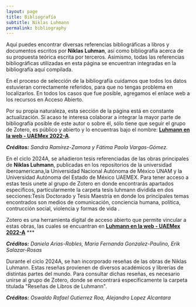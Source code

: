 ```yaml
---
layout: page
title: Bibliografía
subtitle: Niklas Luhmann
permalink: bibliography
---
```


Aquí puedes encontrar diversas referencias bibliográficas a libros y documentos escritos por **Niklas Luhman**, así como bibliografía acerca de su propuesta teórica escrita por terceros. Asimismo, todas las referencias bibliográficas utilizadas en esta página se encuentran integradas en la bibliografía aquí compilada.

En el proceso de selección de la bibliografía cuidamos que todos los datos estuvieran correctamente referidos, para que no tengas problema en localizarlos. En todos los casos que fue posible, agregamos el enlace web a los recursos en Acceso Abierto.

Por su propia naturaleza, esta sección de la página está en constante actualización. Si acaso te interesa colaborar a integrar la mayor parte de bibliografía posible de este autor o sobre él, sólo tiene que seguir el grupo de Zotero, es público y abierto y lo encuentras bajo el nombre: [**Luhmann en la web - UAEMex 2022-A**](https://www.zotero.org/groups/4695391/luhmann_en_la_web_-_uaemex_2022-a).

***Créditos:** Sandra Ramírez-Zamora y Fátima Paola Vargas-Gómez.*

En el ciclo 2024A, se añadieron tesis referenciadas de las obras principales de **Niklas Luhmann**, publicadas en los repositorios de la universidad iberoamericana,la Universidad Nacional Autónoma de México UNAM y la Universidad Autónoma del Estado de México UAEMEX. Para tener acceso a estas tesis unete al grupo de Zotero en donde encontrarás apartados especificos, particularmente la carpeta tesis luhmann dividida en dos secciones:Tesis Doctorado y Tesis Maestría en donde los principales temas encontrados son medios de comunicación, conciencia humana, política, contrucción social, violencia y formas de vida .

Zotero es una herramienta digital de acceso abierto que permite vincular a estas obras, las cuales se encuantran en [**Luhmann en la web - UAEMex 2022-A**](https://www.zotero.org/groups/4695391/luhmann_en_la_web_-_uaemex_2022-a)   ***

***Créditos:** Daniela Arias-Robles, Maria Fernanda Gonzalez-Paulino, Erik Salazar-Rosas*


<script src="https://bibbase.org/show?bib=https%3A%2F%2Fapi.zotero.org%2Fgroups%2F4695391%2Fitems%3Fkey%3DgOUOgVBZemqERoSIQtIxhuVs%26format%3Dbibtex%26limit%3D100&jsonp=1"></script>

Durante el ciclo 2024A, se han incorporado reseñas de las obras de Niklas Luhmann. Estas reseñas provienen de diversos académicos y librerías de distintas partes del mundo. Para consultar dichas reseñas, es necesario unirse al grupo de Zotero, donde se encontrará específicamente la carpeta titulada "Reseñas de Libros de Luhmann".

***Créditos:** Oswaldo Rafael Gutierrez Roa, Alejandro Lopez Alcantara*


<script src="https://bibbase.org/show?bib=https%3A%2F%2Fbibbase.org%2Fzotero%2FOswaldo_Roa&jsonp=1"></script>

